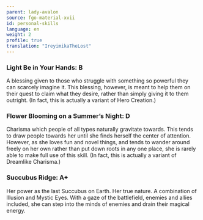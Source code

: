 ```yaml
---
parent: lady-avalon
source: fgo-material-xvii
id: personal-skills
language: en
weight: 2
profile: true
translation: "IreyimikaTheLost"
---
```


### Light Be in Your Hands: B

A blessing given to those who struggle with something so powerful they can scarcely imagine it. This blessing, however, is meant to help them on their quest to claim what they desire, rather than simply giving it to them outright. (In fact, this is actually a variant of Hero Creation.)

### Flower Blooming on a Summer’s Night: D

Charisma which people of all types naturally gravitate towards. This tends to draw people towards her until she finds herself the center of attention. However, as she loves fun and novel things, and tends to wander around freely on her own rather than put down roots in any one place, she is rarely able to make full use of this skill. (In fact, this is actually a variant of Dreamlike Charisma.)

### Succubus Ridge: A+

Her power as the last Succubus on Earth. Her true nature. A combination of Illusion and Mystic Eyes. With a gaze of the battlefield, enemies and allies included, she can step into the minds of enemies and drain their magical energy.
